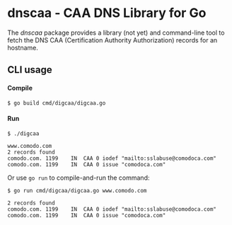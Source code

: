 # dnscaa - CAA DNS Library for Go

The _dnscaa_ package provides a library (not yet) and command-line tool to fetch the DNS CAA (Certification Authority Authorization) records for an hostname.

## CLI usage

#### Compile

```
$ go build cmd/digcaa/digcaa.go
```

#### Run

```
$ ./digcaa

www.comodo.com
2 records found
comodo.com.	1199	IN	CAA	0 iodef "mailto:sslabuse@comodoca.com"
comodo.com.	1199	IN	CAA	0 issue "comodoca.com"
```

Or use `go run` to compile-and-run the command:

```
$ go run cmd/digcaa/digcaa.go www.comodo.com

2 records found
comodo.com.	1199	IN	CAA	0 iodef "mailto:sslabuse@comodoca.com"
comodo.com.	1199	IN	CAA	0 issue "comodoca.com"
```
